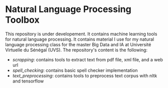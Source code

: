 # Natural Language Processing Toolbox
This repository is under developement. It contains machine learning tools for natural language processing. It contains material I use for my natural language processing class for the master Big Data and IA at Université Virtuelle du Sénégal (UVS). 
The repository's content is the following:

* *scrapping*: contains tools to extract text from pdf file, xml file, and a web url
* *spell_checking*: contains basic spell checker implementation
* *text_preprocessing*: contains tools to preprocess text corpus with nltk and tensorflow


